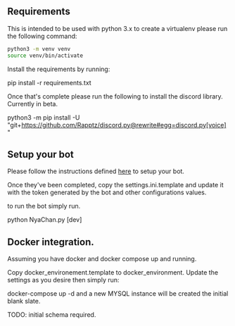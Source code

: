 ## Requirements

This is intended to be used with python 3.x  to create a virtualenv please run the following command:

```sh
python3 -m venv venv
source venv/bin/activate 
```

Install the requirements by running:  

pip install -r requirements.txt

Once that's complete please run the following to install the discord library.  Currently in beta. 

python3 -m pip install -U "git+https://github.com/Rapptz/discord.py@rewrite#egg=discord.py[voice]"


## Setup your bot

Please follow the instructions defined [here](https://github.com/reactiflux/discord-irc/wiki/Creating-a-discord-bot-&-getting-a-token) to setup your bot.

Once they've been completed, copy the settings.ini.template and update it with the token generated by the bot and other configurations values.

to run the bot simply run.

python NyaChan.py [dev] 

## Docker integration.

Assuming you have docker and docker compose up and running.

Copy docker_environement.template to docker_environment.  Update the settings as you desire then simply run:

docker-compose up -d and a new MYSQL instance will be created the initial blank slate.



TODO: initial schema required.

